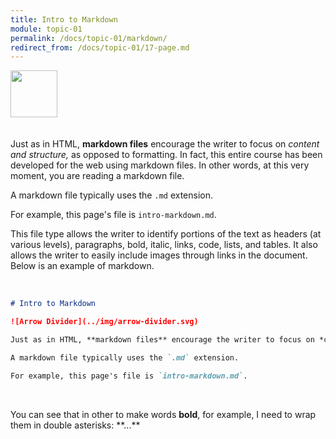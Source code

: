 ```yaml
---
title: Intro to Markdown
module: topic-01
permalink: /docs/topic-01/markdown/
redirect_from: /docs/topic-01/17-page.md
---
```


<img src="./../../../img/arrow-divider.svg" style="width: 75px; border: none; margin: 0px 0 20px 0" />

Just as in HTML, **markdown files** encourage the writer to focus on *content and structure,* as opposed to formatting. In fact, this entire course has been developed for the web using markdown files. In other words, at this very moment, you are reading a markdown file.

A markdown file typically uses the `.md` extension.

For example, this page's file is `intro-markdown.md`.

This file type allows the writer to identify portions of the text as headers (at various levels), paragraphs, bold, italic, links, code, lists, and tables. It also allows the writer to easily include images through links in the document. Below is an example of markdown.

<br />

```markdown
# Intro to Markdown

![Arrow Divider](../img/arrow-divider.svg)

Just as in HTML, **markdown files** encourage the writer to focus on *content and structure*, as opposed to formatting. In fact, this entire course has been developed for the web using markdown files. In other words, at this very moment, you are reading a markdown file.

A markdown file typically uses the `.md` extension.

For example, this page's file is `intro-markdown.md`.
```

<br />

You can see that in other to make words **bold**, for example, I need to wrap them in double asterisks:  \**...**
